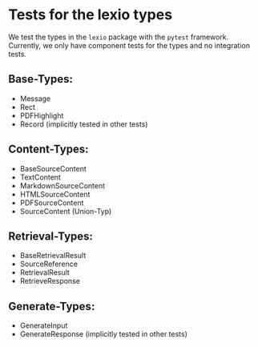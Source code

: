 # Tests for the lexio types

We test the types in the `lexio` package with the `pytest` framework.
Currently, we only have component tests for the types and no integration tests.

## Base-Types:

- Message
- Rect
- PDFHighlight
- Record (implicitly tested in other tests)

## Content-Types:

- BaseSourceContent
- TextContent
- MarkdownSourceContent
- HTMLSourceContent
- PDFSourceContent
- SourceContent (Union-Typ)

## Retrieval-Types:

- BaseRetrievalResult
- SourceReference
- RetrievalResult
- RetrieveResponse

## Generate-Types:

- GenerateInput
- GenerateResponse (implicitly tested in other tests)
